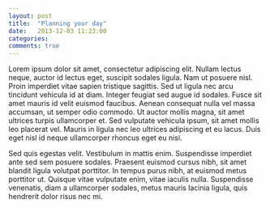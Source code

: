 ```yaml
---
layout: post
title:  "Planning your day"
date:   2013-12-03 11:23:00
categories: 
comments: true
---
```


Lorem ipsum dolor sit amet, consectetur adipiscing elit. Nullam lectus neque,
auctor id lectus eget, suscipit sodales ligula. Nam ut posuere nisl. Proin
imperdiet vitae sapien tristique sagittis. Sed ut ligula nec arcu tincidunt
vehicula id at diam. Integer feugiat sed augue id sodales. Fusce sit amet mauris
id velit euismod faucibus. Aenean consequat nulla vel massa accumsan, ut semper
odio commodo. Ut auctor mollis magna, sit amet ultrices turpis ullamcorper et.
Sed vulputate vehicula ipsum, sit amet mollis leo placerat vel. Mauris in ligula
nec leo ultrices adipiscing et eu lacus. Duis eget nisl id neque ullamcorper
rhoncus eget eu nisi.

Sed quis egestas velit. Vestibulum in mattis enim. Suspendisse imperdiet ante
sed sem posuere sodales. Praesent euismod cursus nibh, sit amet blandit ligula
volutpat porttitor. In tempus purus nibh, at euismod metus porttitor ut. Quisque
vitae vulputate enim, vitae iaculis nulla. Suspendisse venenatis, diam a
ullamcorper sodales, metus mauris lacinia ligula, quis hendrerit dolor risus nec
mi.

